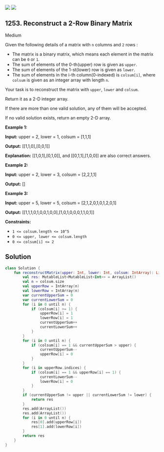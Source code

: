 [![](https://img.shields.io/github/stars/javadev/LeetCode-in-Kotlin?label=Stars&style=flat-square)](https://github.com/javadev/LeetCode-in-Kotlin)
[![](https://img.shields.io/github/forks/javadev/LeetCode-in-Kotlin?label=Fork%20me%20on%20GitHub%20&style=flat-square)](https://github.com/javadev/LeetCode-in-Kotlin/fork)

## 1253\. Reconstruct a 2-Row Binary Matrix

Medium

Given the following details of a matrix with `n` columns and `2` rows :

*   The matrix is a binary matrix, which means each element in the matrix can be `0` or `1`.
*   The sum of elements of the 0-th(upper) row is given as `upper`.
*   The sum of elements of the 1-st(lower) row is given as `lower`.
*   The sum of elements in the i-th column(0-indexed) is `colsum[i]`, where `colsum` is given as an integer array with length `n`.

Your task is to reconstruct the matrix with `upper`, `lower` and `colsum`.

Return it as a 2-D integer array.

If there are more than one valid solution, any of them will be accepted.

If no valid solution exists, return an empty 2-D array.

**Example 1:**

**Input:** upper = 2, lower = 1, colsum = [1,1,1]

**Output:** [[1,1,0],[0,0,1]]

**Explanation:** [[1,0,1],[0,1,0]], and [[0,1,1],[1,0,0]] are also correct answers.

**Example 2:**

**Input:** upper = 2, lower = 3, colsum = [2,2,1,1]

**Output:** []

**Example 3:**

**Input:** upper = 5, lower = 5, colsum = [2,1,2,0,1,0,1,2,0,1]

**Output:** [[1,1,1,0,1,0,0,1,0,0],[1,0,1,0,0,0,1,1,0,1]]

**Constraints:**

*   `1 <= colsum.length <= 10^5`
*   `0 <= upper, lower <= colsum.length`
*   `0 <= colsum[i] <= 2`

## Solution

```kotlin
class Solution {
    fun reconstructMatrix(upper: Int, lower: Int, colsum: IntArray): List<MutableList<Int>> {
        val res: MutableList<MutableList<Int>> = ArrayList()
        val n = colsum.size
        val upperRow = IntArray(n)
        val lowerRow = IntArray(n)
        var currentUpperSum = 0
        var currentLowerSum = 0
        for (i in 0 until n) {
            if (colsum[i] >= 1) {
                upperRow[i] = 1
                lowerRow[i] = 1
                currentUpperSum++
                currentLowerSum++
            }
        }
        for (i in 0 until n) {
            if (colsum[i] == 1 && currentUpperSum > upper) {
                currentUpperSum--
                upperRow[i] = 0
            }
        }
        for (i in upperRow.indices) {
            if (colsum[i] == 1 && upperRow[i] == 1) {
                currentLowerSum--
                lowerRow[i] = 0
            }
        }
        if (currentUpperSum != upper || currentLowerSum != lower) {
            return res
        }
        res.add(ArrayList())
        res.add(ArrayList())
        for (i in 0 until n) {
            res[0].add(upperRow[i])
            res[1].add(lowerRow[i])
        }
        return res
    }
}
```
